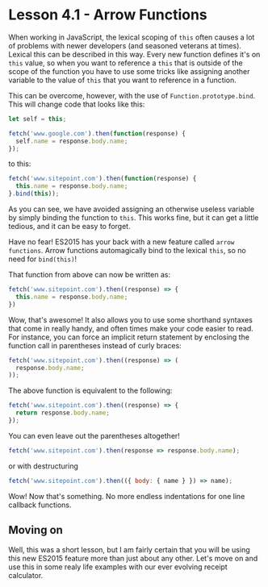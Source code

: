 # Lesson 4.1 - Arrow Functions

When working in JavaScript, the lexical scoping of `this` often causes a lot
of problems with newer developers (and seasoned veterans at times). Lexical
this can be described in this way. Every new function defines it's on `this`
value, so when you want to reference a `this` that is outside of the scope of
the function you have to use some tricks like assigning another variable to
the value of `this` that you want to reference in a function.

This can be overcome, however, with the use of `Function.prototype.bind`. This
will change code that looks like this:

```js
let self = this;

fetch('www.google.com').then(function(response) {
  self.name = response.body.name;
});
```

to this:

```js
fetch('www.sitepoint.com').then(function(response) {
  this.name = response.body.name;
}.bind(this));
```

As you can see, we have avoided assigning an otherwise useless variable by
simply binding the function to `this`. This works fine, but it can get a little
tedious, and it can be easy to forget.

Have no fear! ES2015 has your back with a new feature called `arrow functions`.
Arrow functions automagically bind to the lexical `this`, so no need for
`bind(this)`!

That function from above can now be written as:

```js
fetch('www.sitepoint.com').then((response) => {
  this.name = response.body.name;
})
```

Wow, that's awesome! It also allows you to use some shorthand syntaxes that
come in really handy, and often times make your code easier to read. For instance,
you can force an implicit return statement by enclosing the function call in
parentheses instead of curly braces:

```js
fetch('www.sitepoint.com').then((response) => (
  response.body.name;
));
```

The above function is equivalent to the following:

```js
fetch('www.sitepoint.com').then((response) => {
  return response.body.name;
});
```

You can even leave out the parentheses altogether!

```js
fetch('www.sitepoint.com').then(response => response.body.name);
```

or with destructuring

```js
fetch('www.sitepoint.com').then(({ body: { name } }) => name);
```

Wow! Now that's something. No more endless indentations for one line callback
functions.

## Moving on
Well, this was a short lesson, but I am fairly certain that you will be using
this new ES2015 feature more than just about any other. Let's move on and
use this in some realy life examples with our ever evolving receipt calculator.
